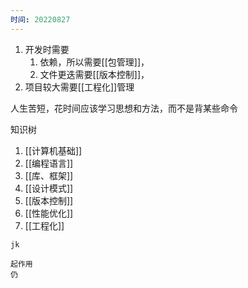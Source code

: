 ```yaml
---
时间: 20220827
---
```

1. 开发时需要
	1. 依赖，所以需要[[包管理]]，
	2. 文件更迭需要[[版本控制]]，
2. 项目较大需要[[工程化]]管理

人生苦短，花时间应该学习思想和方法，而不是背某些命令

知识树
1. [[计算机基础]]
2. [[编程语言]]
3. [[库、框架]]
4. [[设计模式]]
5. [[版本控制]]
6. [[性能优化]]
7. [[工程化]]

```ad-note
jk

起作用
仍
```
